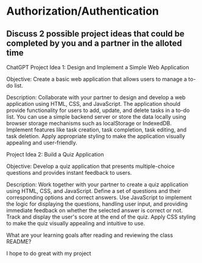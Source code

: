# Authorization/Authentication

## Discuss 2 possible project ideas that could be completed by you and a partner in the alloted time



ChatGPT
Project Idea 1: Design and Implement a Simple Web Application

Objective: Create a basic web application that allows users to manage a to-do list.

Description: Collaborate with your partner to design and develop a web application using HTML, CSS, and JavaScript. The application should provide functionality for users to add, update, and delete tasks in a to-do list. You can use a simple backend server or store the data locally using browser storage mechanisms such as localStorage or IndexedDB. Implement features like task creation, task completion, task editing, and task deletion. Apply appropriate styling to make the application visually appealing and user-friendly.

Project Idea 2: Build a Quiz Application

Objective: Develop a quiz application that presents multiple-choice questions and provides instant feedback to users.

Description: Work together with your partner to create a quiz application using HTML, CSS, and JavaScript. Define a set of questions and their corresponding options and correct answers. Use JavaScript to implement the logic for displaying the questions, handling user input, and providing immediate feedback on whether the selected answer is correct or not. Track and display the user's score at the end of the quiz. Apply CSS styling to make the quiz visually appealing and intuitive to use.

What are your learning goals after reading and reviewing the class README?

I hope to do great with my project
